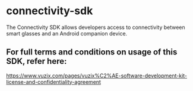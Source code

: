 # connectivity-sdk
The Connectivity SDK allows developers access to connectivity between smart glasses and an Android companion device.
## For full terms and conditions on usage of this SDK, refer here:
https://www.vuzix.com/pages/vuzix%C2%AE-software-development-kit-license-and-confidentiality-agreement